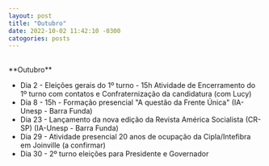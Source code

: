 ```yaml
---
layout: post
title: "Outubro"
date: 2022-10-02 11:42:10 -0300
catogories: posts
---
```


<br>	
**Outubro**

- Dia 2	- Eleições gerais do 1º turno - 15h Atividade de Encerramento do 1º turno com contatos e Confraternização da candidatura (com Lucy) 
- Dia 8	- 15h - Formação presencial "A questão da Frente Única" (IA-Unesp - Barra Funda)
- Dia 23 - Lançamento da nova edição da Revista América Socialista (CR-SP)  (IA-Unesp - Barra Funda)
- Dia 29 - Atividade presencial 20 anos de ocupação da Cipla/Intefibra em Joinville (a confirmar)
- Dia 30 - 2º turno eleições para Presidente e Governador
	
